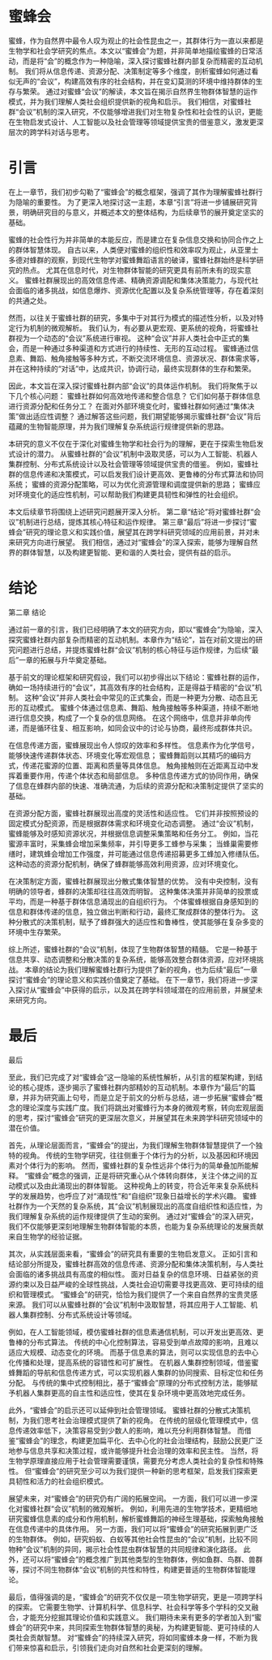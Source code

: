 # 蜜蜂会

蜜蜂，作为自然界中最令人叹为观止的社会性昆虫之一，其群体行为一直以来都是生物学和社会学研究的焦点。本文以“蜜蜂会”为题，并非简单地描绘蜜蜂的日常活动，而是将“会”的概念作为一种隐喻，深入探讨蜜蜂社群内部复杂而精密的互动机制。  我们将从信息传递、资源分配、决策制定等多个维度，剖析蜜蜂如何通过看似无声的“会议”，构建高效有序的社会结构，并在变幻莫测的环境中维持群体的生存与繁荣。  通过对蜜蜂“会议”的解读，本文旨在揭示自然界生物群体智慧的运作模式，并为我们理解人类社会组织提供新的视角和启示。  我们相信，对蜜蜂社群“会议”机制的深入研究，不仅能够增进我们对生物复杂性和社会性的认识，更能在生物启发式设计、人工智能以及社会管理等领域提供宝贵的借鉴意义，激发更深层次的跨学科对话与思考。

# 引言

在上一章节，我们初步勾勒了“蜜蜂会”的概念框架，强调了其作为理解蜜蜂社群行为隐喻的重要性。 为了更深入地探讨这一主题，本章“引言”将进一步铺展研究背景，明确研究目的与意义，并概述本文的整体结构，为后续章节的展开奠定坚实的基础。

蜜蜂的社会性行为并非简单的本能反应，而是建立在复杂信息交换和协同合作之上的群体智慧体现。 自古以来，人类便对蜜蜂的组织性和效率叹为观止，从亚里士多德对蜂群的观察，到现代生物学对蜜蜂舞蹈语言的破译，蜜蜂社群始终是科学研究的热点。 尤其在信息时代，对生物群体智能的研究更具有前所未有的现实意义。 蜜蜂社群展现出的高效信息传递、精确资源调配和集体决策能力，与现代社会面临的诸多挑战，如信息爆炸、资源优化配置以及复杂系统管理等，存在着深刻的共通之处。

然而，以往关于蜜蜂社群的研究，多集中于对其行为模式的描述性分析，以及对特定行为机制的微观解析。 我们认为，有必要从更宏观、更系统的视角，将蜜蜂社群视为一个动态的“会议”系统进行审视。 这种“会议”并非人类社会中正式的集会，而是一种通过多种渠道和方式进行的持续性、无形的互动过程。 蜜蜂通过信息素、舞蹈、触角接触等多种方式，不断交流环境信息、资源状况、群体需求等，并在这种持续的“对话”中，达成共识，协调行动，最终实现群体的生存和繁荣。

因此，本文旨在深入探讨蜜蜂社群内部“会议”的具体运作机制。 我们将聚焦于以下几个核心问题： 蜜蜂社群如何高效地传递和整合信息？ 它们如何基于群体信息进行资源分配和任务分工？ 在面对外部环境变化时，蜜蜂社群如何通过“集体决策”做出适应性调整？ 通过解答这些问题，我们期望能够揭示蜜蜂社群“会议”背后蕴藏的生物智能原理，并为我们理解复杂系统运行规律提供新的思路。

本研究的意义不仅在于深化对蜜蜂生物学和社会行为的理解，更在于探索生物启发式设计的潜力。 从蜜蜂社群的“会议”机制中汲取灵感，可以为人工智能、机器人集群控制、分布式系统设计以及社会管理等领域提供宝贵的借鉴。 例如，蜜蜂社群的信息传递和决策模式，可以启发我们设计更高效、更鲁棒的分布式算法和协同系统； 蜜蜂的资源分配策略，可以为优化资源管理和调度提供新的思路； 蜜蜂应对环境变化的适应性机制，可以帮助我们构建更具韧性和弹性的社会组织。

本文后续章节将围绕上述研究问题展开深入分析。 第二章“结论”将对蜜蜂社群“会议”机制进行总结，提炼其核心特征和运作规律。 第三章“最后”将进一步探讨“蜜蜂会”研究的理论意义和实践价值，展望其在跨学科研究领域的应用前景，并对未来研究方向进行展望。 我们相信，通过对“蜜蜂会”的深入探索，能够为理解自然界的群体智慧，以及构建更智能、更和谐的人类社会，提供有益的启示。

# 结论

第二章 结论

通过前一章的引言，我们已经明确了本文的研究方向，即以“蜜蜂会”为隐喻，深入探究蜜蜂社群内部复杂而精密的互动机制。本章作为“结论”，旨在对前文提出的研究问题进行总结，并提炼蜜蜂社群“会议”机制的核心特征与运作规律，为后续“最后”一章的拓展与升华奠定基础。

基于前文的理论框架和研究假设，我们可以初步得出以下结论：蜜蜂社群的运作，确如一场持续进行的“会议”，其高效有序的社会结构，正是得益于精密的“会议”机制。 这种“会议”并非人类社会中常见的正式集会，而是一种更为分散、动态且无形的互动模式。 蜜蜂个体通过信息素、舞蹈、触角接触等多种渠道，持续不断地进行信息交换，构成了一个复杂的信息网络。 在这个网络中，信息并非单向传递，而是循环往复、相互影响，如同会议中的讨论与协商，最终形成群体共识。

在信息传递方面，蜜蜂展现出令人惊叹的效率和多样性。 信息素作为化学信号，能够快速传递群体状态、环境变化等宏观信息； 蜜蜂舞蹈则以其精巧的编码方式，传递花蜜源的位置、距离和质量等具体信息。 触角接触则在近距离互动中发挥着重要作用，传递个体状态和局部信息。 多种信息传递方式的协同作用，确保了信息在蜂群内部的快速、准确流通，为后续的资源分配和决策制定提供了坚实的基础。

在资源分配方面，蜜蜂社群展现出高度的灵活性和适应性。 它们并非按照预设的固定模式分配资源，而是根据群体需求和环境变化动态调整。 通过“会议”机制，蜜蜂能够及时感知资源状况，并根据信息调整采集策略和任务分工。 例如，当花蜜源丰富时，采集蜂会增加采集频率，并引导更多工蜂参与采集； 当蜂巢需要修缮时，建筑蜂会增加工作强度，并可能通过信息传递招募更多工蜂加入修缮队伍。 这种动态的资源分配机制，确保了蜂群能够高效利用资源，应对环境变化。

在决策制定方面，蜜蜂社群展现出分散式集体智慧的优势。 没有中央控制，没有明确的领导者，蜂群的决策却往往高效而明智。 这种集体决策并非简单的投票或平均，而是一种基于群体信息涌现出的自组织行为。 个体蜜蜂根据自身感知到的信息和群体传递的信息，独立做出判断和行动，最终汇聚成群体的整体行为。 这种分散式的决策机制，赋予了蜂群强大的适应性和鲁棒性，使其能够在复杂多变的环境中生存繁荣。

综上所述，蜜蜂社群的“会议”机制，体现了生物群体智慧的精髓。 它是一种基于信息共享、动态调整和分散决策的复杂系统，能够高效整合群体资源，应对环境挑战。 本章的结论为我们理解蜜蜂社群行为提供了新的视角，也为后续“最后”一章探讨“蜜蜂会”的理论意义和实践价值奠定了基础。 在下一章节，我们将进一步深入探讨从“蜜蜂会”中获得的启示，以及其在跨学科领域潜在的应用前景，并展望未来研究方向。

# 最后

最后

至此，我们已完成了对“蜜蜂会”这一隐喻的系统性解析，从引言的框架构建，到结论的核心提炼，逐步揭示了蜜蜂社群内部精妙的互动机制。本章作为“最后”的篇章，并非为研究画上句号，而是立足于前文的分析与总结，进一步拓展“蜜蜂会”概念的理论深度与实践广度。我们将跳出对蜜蜂行为本身的微观考察，转向宏观层面的思考，探讨“蜜蜂会”研究的更深层次意义，并展望其在未来跨学科研究领域中的潜在价值。

首先，从理论层面而言，“蜜蜂会”的提出，为我们理解生物群体智慧提供了一个独特的视角。 传统的生物学研究，往往侧重于个体行为的分析，以及基因和环境因素对个体行为的影响。 然而，蜜蜂社群的复杂性远非个体行为的简单叠加所能解释。 “蜜蜂会”概念的强调，正是将研究重心从个体转向群体，关注个体之间的互动模式以及由此涌现出的群体智能。 这种视角上的转变，符合近年来复杂系统科学的发展趋势，也呼应了对“涌现性”和“自组织”现象日益增长的学术兴趣。 蜜蜂社群作为一个天然的复杂系统，其“会议”机制展现出的高度自组织性和适应性，为我们理解复杂系统的运作规律提供了生动的案例。 通过对“蜜蜂会”的深入研究，我们不仅能够更深刻地理解生物群体智能的本质，也能为复杂系统理论的发展贡献来自生物学的经验证据。

其次，从实践层面来看，“蜜蜂会”的研究具有重要的生物启发意义。 正如引言和结论部分所提及，蜜蜂社群高效的信息传递、资源分配和集体决策机制，与人类社会面临的诸多挑战具有高度的相似性。 面对日益复杂的信息环境、日益紧张的资源约束以及日益严峻的全球性挑战，人类社会迫切需要寻找更高效、更可持续的组织和管理模式。 “蜜蜂会”的研究，恰恰为我们提供了一个来自自然界的宝贵灵感来源。 我们可以从蜜蜂社群的“会议”机制中汲取智慧，将其应用于人工智能、机器人集群控制、分布式系统设计等领域。

例如，在人工智能领域，模仿蜜蜂社群的信息素通信机制，可以开发出更高效、更鲁棒的分布式算法。 传统的中心化控制算法，容易受到单点故障的影响，且难以适应大规模、动态变化的环境。 而基于信息素的算法，则可以实现信息的去中心化传播和处理，提高系统的容错性和可扩展性。 在机器人集群控制领域，借鉴蜜蜂舞蹈的导航和信息传递方式，可以实现机器人集群的协同搜索、目标定位和任务分配。 与传统的集中式控制相比，基于“蜜蜂会”原理的分布式控制方法，能够赋予机器人集群更高的自主性和适应性，使其在复杂环境中更高效地完成任务。

此外，“蜜蜂会”的启示还可以延伸到社会管理领域。 蜜蜂社群的分散式决策机制，为我们思考社会治理模式提供了新的视角。 在传统的层级化管理模式中，信息传递效率低下，决策容易受到少数人的影响，难以充分利用群体智慧。 而借鉴“蜜蜂会”的理念，构建更加扁平化、去中心化的社会治理结构，鼓励公民更广泛地参与信息共享和决策过程，或许能够提升社会治理的效率和民主性。 当然，将生物学原理直接应用于社会管理需要谨慎，需要充分考虑人类社会的复杂性和特殊性。 但“蜜蜂会”的研究至少可以为我们提供一种新的思考框架，启发我们探索更具韧性和活力的社会组织模式。

展望未来，对“蜜蜂会”的研究仍有广阔的拓展空间。 一方面，我们可以进一步深化对蜜蜂社群“会议”机制的微观解析。 例如，利用先进的生物学技术，更精细地研究蜜蜂信息素的成分和作用机制，解析蜜蜂舞蹈的神经生理基础，探索触角接触在信息传递中的具体作用。 另一方面，我们可以将“蜜蜂会”的研究拓展到更广泛的生物群体。 例如，研究蚂蚁、白蚁等其他社会性昆虫的“会议”机制，比较不同物种“会议”机制的异同，揭示社会性昆虫群体智慧的共同规律和演化路径。 此外，还可以将“蜜蜂会”的概念推广到其他类型的生物群体，例如鱼群、鸟群、兽群等，探讨不同生物群体“会议”机制的共性和特性，构建更普适的生物群体智能理论。

最后，值得强调的是，“蜜蜂会”的研究不仅仅是一项生物学研究，更是一项跨学科的探索。 它需要生物学、计算机科学、信息科学、社会科学等多个学科的交叉融合，才能充分挖掘其理论价值和实践意义。 我们期待未来有更多的学者加入到“蜜蜂会”的研究中来，共同探索生物群体智慧的奥秘，为构建更智能、更可持续的人类社会贡献智慧。 对“蜜蜂会”的持续深入研究，将如同蜜蜂本身一样，不断为我们带来惊喜和启示，引领我们走向对自然和社会更深刻的理解。

